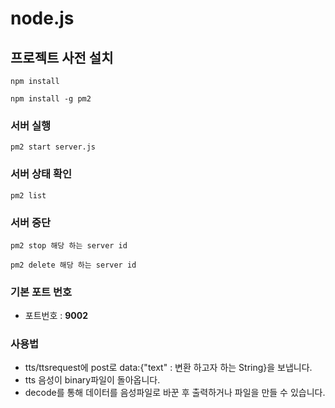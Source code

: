 # node.js

## 프로젝트 사전 설치

```
npm install
```

```
npm install -g pm2
```

### 서버 실행

```
pm2 start server.js
```

### 서버 상태 확인

```
pm2 list
```

### 서버 중단
```
pm2 stop 해당 하는 server id
```
```
pm2 delete 해당 하는 server id
```

### 기본 포트 번호

- 포트번호 : **9002**

### 사용법

- tts/ttsrequest에 post로 data:{"text" : 변환 하고자 하는 String}을 보냅니다.
- tts 음성이 binary파일이 돌아옵니다.
- decode를 통해 데이터를 음성파일로 바꾼 후 출력하거나 파일을 만들 수 있습니다.
